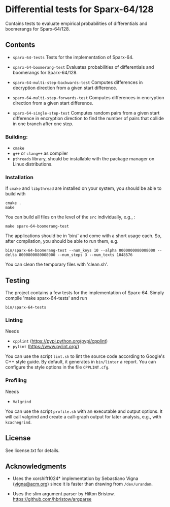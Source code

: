 # Differential tests for Sparx-64/128

Contains tests to evaluate empirical probabilities of differentials and
boomerangs for Sparx-64/128.


## Contents

 * `sparx-64-tests` 
   Tests for the implementation of Sparx-64.

 * `sparx-64-boomerang-test` 
   Evaluates probabilities of differentials and boomerangs for Sparx-64/128.

 * `sparx-64-multi-step-backwards-test`
   Computes differences in decryption direction from a given start difference.

 * `sparx-64-multi-step-forwards-test`
   Computes differences in encryption direction from a given start difference.

 * `sparx-64-single-step-test`
   Computes random pairs from a given start difference in encryption direction
   to find the number of pairs that collide in one branch after one step.


### Building:

 * `cmake`
 * `g++` or `clang++` as compiler
 * `pthreads` library, should be installable with the package manager on Linux
   distributions.


### Installation

If `cmake` and `libpthread` are installed on your system, you should be able to
build with

```
cmake .
make
```

You can build all files on the level of the `src` individually, e.g., :

```
make sparx-64-boomerang-test
```

The applications should be in 'bin/' and come with a short usage each. So,
after compilation, you should be able to run them, e.g.

```
bin/sparx-64-boomerang-test --num_keys 10 --alpha 0000000080008000 --delta 8000800080008000 --num_steps 3 --num_texts 1048576
```

You can clean the temporary files with 'clean.sh'.


## Testing

The project contains a few tests for the implementation of Sparx-64. Simply
compile 'make sparx-64-tests' and run


```
bin/sparx-64-tests
```

### Linting

Needs 

 * `cpplint` (https://pypi.python.org/pypi/cpplint)
 * `pylint` (https://www.pylint.org/) 

You can use the script `lint.sh` to lint the source code according to Google's
C++ style guide. By default, it generates in `bin/linter` a report. You can
configure the style options in the file `CPPLINT.cfg`.


### Profiling

Needs 

 * `Valgrind`

You can use the script `profile.sh` with an executable and output options. It
will call valgrind and create a call-graph output for later analysis, e.g.,
with `kcachegrind`.


## License

See license.txt for details.


## Acknowledgments

* Uses the xorshift1024* implementation by Sebastiano Vigna (vigna@acm.org) 
  since it is faster than drawing from `/dev/urandom`.

* Uses the slim argument parser by Hilton Bristow.
  https://github.com/hbristow/argparse

